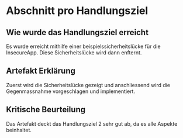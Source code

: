 # Abschnitt pro Handlungsziel
## Wie wurde das Handlungsziel erreicht
Es wurde erreicht mithilfe einer beispielssicherheitslücke für die InsecureApp. Diese Sicherheitslücke wird dann enfternt.
## Artefakt Erklärung
Zuerst wird die Sicherheitslücke gezeigt und anschliessend wird die Gegenmassnahme vorgeschlagen und implementiert.
## Kritische Beurteilung
Das Artefakt deckt das Handlungsziel 2 sehr gut ab, da es alle Aspekte beinhaltet.
